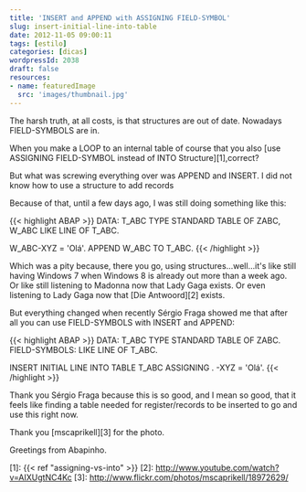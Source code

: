 ```yaml
---
title: 'INSERT and APPEND with ASSIGNING FIELD-SYMBOL'
slug: insert-initial-line-into-table
date: 2012-11-05 09:00:11
tags: [estilo]
categories: [dicas]
wordpressId: 2038
draft: false
resources:
- name: featuredImage
  src: 'images/thumbnail.jpg'
---
```

The harsh truth, at all costs, is that structures are out of date. Nowadays FIELD-SYMBOLS are in.

When you make a LOOP to an internal table of course that you also [use ASSIGNING FIELD-SYMBOL instead of INTO Structure][1],correct?

But what was screwing everything over was APPEND and INSERT. I did not know how to use a structure to add records

<!--more-->

Because of that, until a few days ago, I was still doing something like this:


{{< highlight ABAP >}}
DATA: T_ABC TYPE STANDARD TABLE OF ZABC,
      W_ABC LIKE LINE OF T_ABC.

W_ABC-XYZ = 'Olá'.
APPEND W_ABC TO T_ABC.
{{< /highlight >}}

Which was a pity because, there you go, using structures...well...it's like still having Windows 7 when Windows 8 is already out more than a week ago. Or like still listening to Madonna now that Lady Gaga exists. Or even listening to Lady Gaga now that [Die Antwoord][2] exists.

But everything changed when recently Sérgio Fraga showed me that after all you can use FIELD-SYMBOLS with INSERT and APPEND:


{{< highlight ABAP >}}
DATA: T_ABC TYPE STANDARD TABLE OF ZABC.
FIELD-SYMBOLS: <ABC> LIKE LINE OF T_ABC.

INSERT INITIAL LINE INTO TABLE T_ABC ASSIGNING <ABC>.
<ABC>-XYZ = 'Olá'.
{{< /highlight >}}

Thank you Sérgio Fraga because this is so good, and I mean so good, that it feels like finding a table needed for register/records to be inserted to go and use this right now.

Thank you [mscaprikell][3] for the photo.

Greetings from Abapinho.

   [1]: {{< ref "assigning-vs-into" >}}
   [2]: http://www.youtube.com/watch?v=AIXUgtNC4Kc
   [3]: http://www.flickr.com/photos/mscaprikell/18972629/
